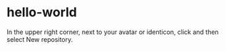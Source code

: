 # hello-world
In the upper right corner, next to your avatar or identicon, click  and then select New repository.
